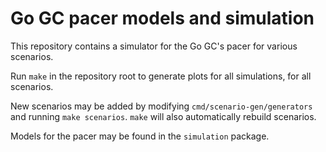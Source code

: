 # Go GC pacer models and simulation

This repository contains a simulator for the Go GC's pacer for various 
scenarios.

Run `make` in the repository root to generate plots for all simulations, for
all scenarios.

New scenarios may be added by modifying `cmd/scenario-gen/generators` and
running `make scenarios`.
`make` will also automatically rebuild scenarios.

Models for the pacer may be found in the `simulation` package.
